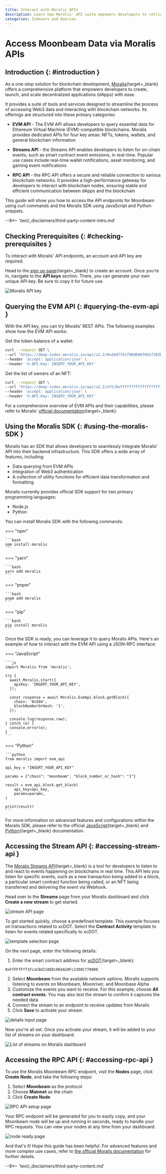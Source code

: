 ```yaml
---
title: Interact with Moralis APIs
description: Learn how Moralis' API suite empowers developers to retrieve and leverage various data sets from Moonbeam, Moonriver, and Moonbase Alpha.
categories: Indexers and Queries
---
```


# Access Moonbeam Data via Moralis APIs

## Introduction {: #introduction }

As a one-stop solution for blockchain development, [Moralis](https://developers.moralis.com/){target=\_blank} offers a comprehensive platform that empowers developers to create, launch, and scale decentralized applications (dApps) with ease.

It provides a suite of tools and services designed to streamline the process of accessing Web3 data and interacting with blockchain networks. Its offerings are structured into these primary categories:

- **EVM API** - The EVM API allows developers to query essential data for Ethereum Virtual Machine (EVM)-compatible blockchains. Moralis provides dedicated APIs for four key areas: NFTs, tokens, wallets, and general blockchain information

- **Streams API** - the Streams API enables developers to listen for on-chain events, such as smart contract event emissions, in real-time. Popular use cases include real-time wallet notifications, asset monitoring, and gaming event notifications

- **RPC API** - the RPC API offers a secure and reliable connection to various blockchain networks. It provides a high-performance gateway for developers to interact with blockchain nodes, ensuring stable and efficient communication between dApps and the blockchain

This guide will show you how to access the API endpoints for Moonbeam using curl commands and the Moralis SDK using JavaScript and Python snippets.

--8<-- 'text/_disclaimers/third-party-content-intro.md'

## Checking Prerequisites {: #checking-prerequisites }

To interact with Moralis' API endpoints, an account and API key are required.

Head to the [sign up page](https://admin.moralis.com/register){target=\_blank} to create an account. Once you're in, navigate to the **API keys** section. There, you can generate your own unique API key. Be sure to copy it for future use.

![Moralis API key](/images/builders/integrations/indexers/moralis/moralis-1.webp)

## Querying the EVM API {: #querying-the-evm-api }

With the API key, you can try Moralis' REST APIs. The following examples show how the EVM API works:

Get the token balance of a wallet:  

```bash
curl --request GET \
--url 'https://deep-index.moralis.io/api/v2.2/0xd4d7fb1f98dD66f6D1f393E8e237AdF74c31F3ea/erc20?chain=moonbeam' \
--header 'accept: application/json' \
--header 'X-API-Key: INSERT_YOUR_API_KEY' 
```

Get the list of owners of an NFT:  

```bash
curl --request GET \
--url 'https://deep-index.moralis.io/api/v2.2/nft/0xfffffffffffffffffffffffffffffffffffffffff/owners?chain=moonbeam&format=decimal' \
--header 'accept: application/json' \
--header 'X-API-Key: INSERT_YOUR_API_KEY' 
```

For a comprehensive overview of EVM APIs and their capabilities, please refer to Moralis' [official documentation](https://docs.moralis.io/web3-data-api/evm/reference){target=\_blank}.

## Using the Moralis SDK {: #using-the-moralis-SDK }

Moralis has an SDK that allows developers to seamlessly integrate Moralis' API into their backend infrastructure. This SDK offers a wide array of features, including:

- Data querying from EVM APIs  
- Integration of Web3 authentication  
- A collection of utility functions for efficient data transformation and formatting  

Moralis currently provides official SDK support for two primary programming languages:

- Node.js
- Python

You can install Moralis SDK with the following commands: 

=== "npm"

    ```bash
    npm install moralis
    ```

=== "yarn"

    ```bash
    yarn add moralis
    ```

=== "pnpm"

    ```bash
    pnpm add moralis
    ```

=== "pip"

    ```bash
    pip install moralis
    ```

Once the SDK is ready, you can leverage it to query Moralis APIs. Here's an example of how to interact with the EVM API using a JSON-RPC interface:

=== "JavaScript"

    ```js
    import Moralis from 'moralis';

    try {
      await Moralis.start({
        apiKey: 'INSERT_YOUR_API_KEY',
      });
     
      const response = await Moralis.EvmApi.block.getBlock({
        chain: '0x504',
        blockNumberOrHash: '1',
      });
      
      console.log(response.raw);
    } catch (e) {
      console.error(e);
    }
    ```

=== "Python"

    ```python
    from moralis import evm_api

    api_key = "INSERT_YOUR_API_KEY"

    params = {"chain": "moonbeam", "block_number_or_hash": "1"}

    result = evm_api.block.get_block(
        api_key=api_key,
        params=params,
    )

    print(result)
    ```

For more information on advanced features and configurations within the Moralis SDK, please refer to the official [JavaScript](https://moralisweb3.github.io/Moralis-JS-SDK/Introduction){target=\_blank} and [Python](https://moralisweb3.github.io/Moralis-Python-SDK/){target=\_blank} documentation.

## Accessing the Stream API {: #accessing-stream-api }

The [Moralis Streams API](https://docs.moralis.io/streams-api/evm){target=\_blank} is a tool for developers to listen to and react to events happening on blockchains in real time. This API lets you listen for specific events, such as a new transaction being added to a block, a particular smart contract function being called, or an NFT being transferred and delivering the event via Webhook. 

Head over to the **Streams** page from your Moralis dashboard and click **Create a new stream** to get started.

![stream API page](/images/builders/integrations/indexers/moralis/moralis-2.webp)

To get started quickly, choose a predefined template. This example focuses on transactions related to xcDOT. Select the **Contract Activity** template to listen for events related specifically to xcDOT.

![template selection page](/images/builders/integrations/indexers/moralis/moralis-3.webp)

On the next page, enter the following details:

1. Enter the smart contract address for [xcDOT](https://moonscan.io/token/0xffffffff1fcacbd218edc0eba20fc2308c778080){target=\_blank}:
```
0xFfFFfFff1FcaCBd218EDc0EbA20Fc2308C778080
```
2. Select **Moonbeam** from the available network options. Moralis supports listening to events on Moonbeam, Moonriver, and Moonbase Alpha 
3. Customize the events you want to receive. For this example, choose **All contract events**. You may also test the stream to confirm it captures the needed data
4. Connect the stream to an endpoint to receive updates from Moralis
5. Click **Save** to activate your stream

![details input page](/images/builders/integrations/indexers/moralis/moralis-4.webp)

Now you're all set. Once you activate your stream, it will be added to your list of streams on your dashboard.

![List of streams on Moralis dashboard](/images/builders/integrations/indexers/moralis/moralis-5.webp)

## Accessing the RPC API {: #accessing-rpc-api }

To use the Moralis Moonbeam RPC endpoint, visit the **Nodes** page, click **Create Node**, and take the following steps:

1. Select **Moonbeam** as the protocol
2. Choose **Mainnet** as the chain
3. Click **Create Node**

![RPC API setup page](/images/builders/integrations/indexers/moralis/moralis-6.webp)

Your RPC endpoint will be generated for you to easily copy, and your Moonbeam node will be up and running in seconds, ready to handle your RPC requests. You can view your nodes at any time from your dashboard.

![node ready page](/images/builders/integrations/indexers/moralis/moralis-7.webp)

And that's it! Hope this guide has been helpful. For advanced features and more complex use cases, refer to [the official Moralis documentation](https://docs.moralis.io/) for further details.

--8<-- 'text/_disclaimers/third-party-content.md'

